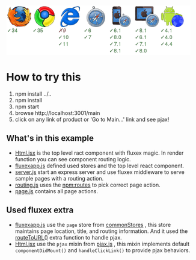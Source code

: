 <img src="badge.png" />

How to try this
===============

1. npm install ../..
2. npm install
3. npm start
4. browse http://localhost:3001/main
5. click on any link of product or 'Go to Main...' link and see pjax!

What's in this example
----------------------
* <a href="components/Html.jsx">Html.jsx</a> is the top level ract component with fluxex magic. In render function you can see component routing logic.
* <a href="fluxexapp.js">fluxexapp.js</a> defined used stores and the top level react component.
* <a href="server.js">server.js</a> start an express server and use fluxex middleware to serve sample pages with a routing action.
* <a href="actions/routing.js">routing.js</a> uses the <a href="https://github.com/aaronblohowiak/routes.js">npm:routes</a> to pick correct page action.
* <a href="actions/page.js">page.js</a> contains all page actions.

Used fluxex extra
-----------------
* <a href="fluxexapp.js">fluxexapp.js</a> use the `page` store from <a href="../../extra/commonStores.js">commonStores</a> , this store maintains page location, title, and routing information. And it used the <a href="../../extra/routeToURL.js">routeToURL()</a> extra function to handle pjax.
* <A href="components/Html.jsx">Html.jsx</a> use the `pjax` mixin from <a href="../../extra/pjax.js">pjax.js</a> , this mixin implements default `componentDidMount()` and `handleClickLink()` to provide pjax behaviors.
